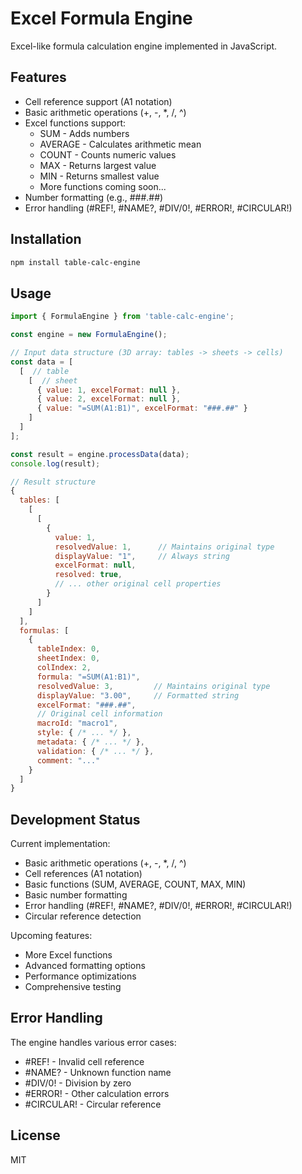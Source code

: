 # Excel Formula Engine

Excel-like formula calculation engine implemented in JavaScript.

## Features

- Cell reference support (A1 notation)
- Basic arithmetic operations (+, -, *, /, ^)
- Excel functions support:
  - SUM - Adds numbers
  - AVERAGE - Calculates arithmetic mean
  - COUNT - Counts numeric values
  - MAX - Returns largest value
  - MIN - Returns smallest value
  - More functions coming soon...
- Number formatting (e.g., ###.##)
- Error handling (#REF!, #NAME?, #DIV/0!, #ERROR!, #CIRCULAR!)

## Installation 
```bash
npm install table-calc-engine
```

## Usage

```javascript
import { FormulaEngine } from 'table-calc-engine';

const engine = new FormulaEngine();

// Input data structure (3D array: tables -> sheets -> cells)
const data = [
  [  // table
    [  // sheet
      { value: 1, excelFormat: null },
      { value: 2, excelFormat: null },
      { value: "=SUM(A1:B1)", excelFormat: "###.##" }
    ]
  ]
];

const result = engine.processData(data);
console.log(result);

// Result structure
{
  tables: [
    [
      [
        {
          value: 1,
          resolvedValue: 1,      // Maintains original type
          displayValue: "1",     // Always string
          excelFormat: null,
          resolved: true,
          // ... other original cell properties
        }
      ]
    ]
  ],
  formulas: [
    {
      tableIndex: 0,
      sheetIndex: 0,
      colIndex: 2,
      formula: "=SUM(A1:B1)",
      resolvedValue: 3,         // Maintains original type
      displayValue: "3.00",     // Formatted string
      excelFormat: "###.##",
      // Original cell information
      macroId: "macro1",
      style: { /* ... */ },
      metadata: { /* ... */ },
      validation: { /* ... */ },
      comment: "..."
    }
  ]
}
```

## Development Status

Current implementation:
- Basic arithmetic operations (+, -, *, /, ^)
- Cell references (A1 notation)
- Basic functions (SUM, AVERAGE, COUNT, MAX, MIN)
- Basic number formatting
- Error handling (#REF!, #NAME?, #DIV/0!, #ERROR!, #CIRCULAR!)
- Circular reference detection

Upcoming features:
- More Excel functions
- Advanced formatting options
- Performance optimizations
- Comprehensive testing

## Error Handling

The engine handles various error cases:
- #REF! - Invalid cell reference
- #NAME? - Unknown function name
- #DIV/0! - Division by zero
- #ERROR! - Other calculation errors
- #CIRCULAR! - Circular reference

## License

MIT
